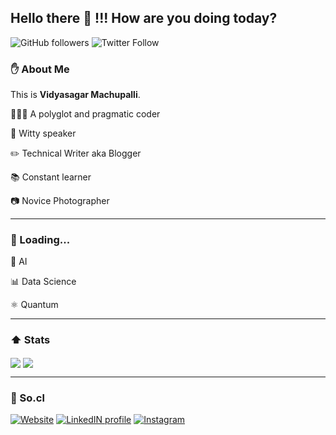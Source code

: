 ## Hello there 👋 !!! How are you doing today?
![GitHub followers](https://img.shields.io/github/followers/VidyasagarMSC?style=for-the-badge&logo=github) ![Twitter Follow](https://img.shields.io/twitter/follow/VidyasagarMSC?style=for-the-badge&logo=twitter)


### :raised_hand: About Me
This is **Vidyasagar Machupalli**. 

🧑🏽‍💻 A polyglot and pragmatic coder

:loudspeaker: Witty speaker

:pencil2: Technical Writer aka Blogger

:books: Constant learner

:camera: Novice Photographer

<hr></hr>

### 🧠 Loading...

:robot: AI

:bar_chart: Data Science

⚛️ Quantum

<hr></hr>

### :arrow_up: Stats
<div>
<img align="center" src="https://github-readme-stats.vercel.app/api/top-langs/?username=VidyasagarMSC&theme=default" />
<img align="center" src="https://github-readme-stats.vercel.app/api/?username=VidyasagarMSC&theme=default" />
</div>

<hr></hr>

### 🔗 So.cl
[![Website](https://img.shields.io/badge/website-000000?style=for-the-badge&logo=github&logoColor=white)](https://vidyasagarmsc.github.io)
[![LinkedIN profile](https://img.shields.io/badge/LinkedIn-0077B5?style=for-the-badge&logo=linkedin&logoColor=white)](https://www.linkedin.com/in/vidyasagarmsc/)
[![Instagram](https://img.shields.io/badge/Instagram-E4405F?style=for-the-badge&logo=instagram&logoColor=white)](https://instagram.com/vmacfotography)
